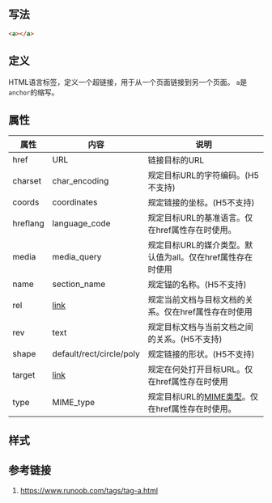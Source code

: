## 写法
```html
<a></a>
```

## 定义
HTML语言标签，定义一个超链接，用于从一个页面链接到另一个页面。
`a`是`anchor`的缩写。

## 属性
|属性|内容|说明|
|--|--|--|
|href|URL|链接目标的URL|
|charset|char_encoding|规定目标URL的字符编码。(H5不支持)|
|coords|coordinates|规定链接的坐标。(H5不支持)|
|hreflang|language_code|规定目标URL的基准语言。仅在href属性存在时使用。|
|media|media_query|规定目标URL的媒介类型。默认值为all。仅在href属性存在时使用|
|name|section_name|规定锚的名称。(H5不支持)|
|rel|[link](https://www.runoob.com/tags/att-a-rel.html)|规定当前文档与目标文档的关系。仅在href属性存在时使用|
|rev|text|规定目标文档与当前文档之间的关系。(H5不支持)|
|shape|default/rect/circle/poly|规定链接的形状。(H5不支持)|
|target|[link](https://www.runoob.com/tags/att-a-target.html)|规定在何处打开目标URL。仅在href属性存在时使用|
|type|MIME_type|规定目标URL的[MIME类型](https://baike.baidu.com/item/MIME/2900607?fr=aladdin)。仅在href属性存在时使用。|

## 样式


## 参考链接
1. https://www.runoob.com/tags/tag-a.html
